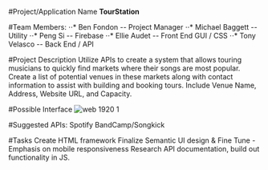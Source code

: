 #Project/Application Name
**TourStation**

#Team Members:
⋅⋅* Ben Fondon -- Project Manager
⋅⋅* Michael Baggett -- Utility
⋅⋅* Peng Si -- Firebase
⋅⋅* Ellie Audet -- Front End GUI / CSS
⋅⋅* Tony Velasco -- Back End / API

#Project Description
Utilize APIs to create a system that allows touring musicians to quickly find markets where their songs are most popular.
Create a list of potential venues in these markets along with contact information to assist with building and booking tours. Include Venue 
Name, Address, Website URL, and Capacity.

#Possible Interface
![web 1920 1](https://user-images.githubusercontent.com/44389263/48157464-4aef4780-e295-11e8-82ff-c5428912b59e.png)

#Suggested APIs:
Spotify
BandCamp/Songkick

#Tasks
Create HTML framework
Finalize Semantic UI design & Fine Tune - Emphasis on mobile responsiveness
Research API documentation, build out functionality in JS.
